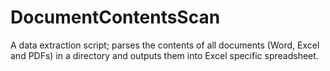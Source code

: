 # DocumentContentsScan
A data extraction script; parses the contents of all documents (Word, Excel and PDFs) in a directory and outputs them into Excel specific spreadsheet.
